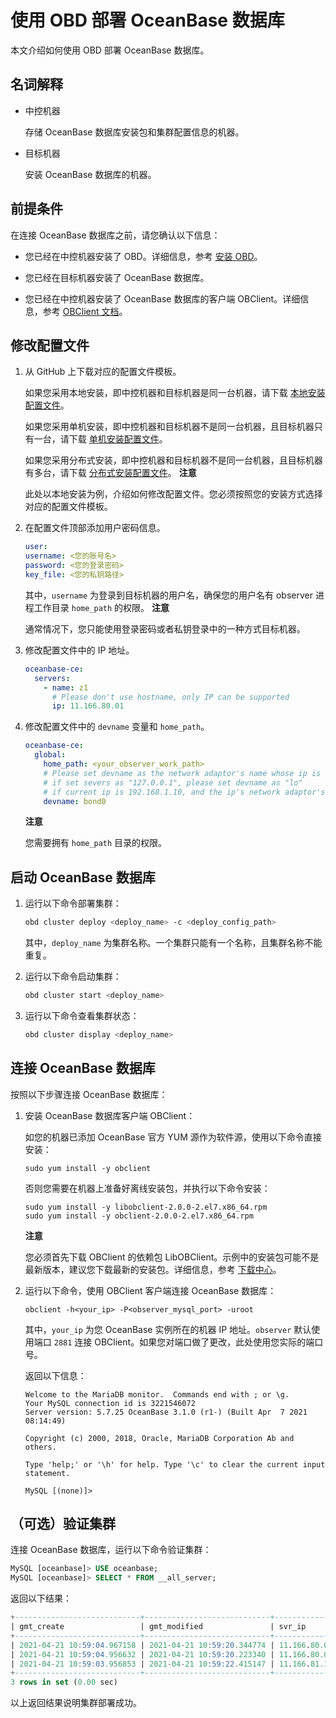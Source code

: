 使用 OBD 部署 OceanBase 数据库 
============================================

本文介绍如何使用 OBD 部署 OceanBase 数据库。

名词解释 
-------------------------

* 中控机器

  存储 OceanBase 数据库安装包和集群配置信息的机器。
  

* 目标机器

  安装 OceanBase 数据库的机器。
  




前提条件 
-------------------------

在连接 OceanBase 数据库之前，请您确认以下信息：

* 您已经在中控机器安装了 OBD。详细信息，参考 [安装 OBD](../2.quick-start/3.install-obd.md)。

  

* 您已经在目标机器安装了 OceanBase 数据库。

  

* 您已经在中控机器安装了 OceanBase 数据库的客户端 OBClient。详细信息，参考 [OBClient 文档](https://github.com/oceanbase/obclient/blob/master/README.md)。

  




修改配置文件 
---------------------------

1. 从 GitHub 上下载对应的配置文件模板。

   如果您采用本地安装，即中控机器和目标机器是同一台机器，请下载 [本地安装配置文件](https://github.com/oceanbase/obdeploy/blob/master/example/mini-single-example.yaml)。

   如果您采用单机安装，即中控机器和目标机器不是同一台机器，且目标机器只有一台，请下载 [单机安装配置文件](https://github.com/oceanbase/obdeploy/blob/master/example/mini-local-example.yaml)。

   如果您采用分布式安装，即中控机器和目标机器不是同一台机器，且目标机器有多台，请下载 [分布式安装配置文件](https://github.com/oceanbase/obdeploy/blob/master/example/mini-distributed-example.yaml)。
   **注意**

   

   此处以本地安装为例，介绍如何修改配置文件。您必须按照您的安装方式选择对应的配置文件模板。
   

2. 在配置文件顶部添加用户密码信息。

   ```yaml
   user:
   username: <您的账号名>
   password: <您的登录密码>
   key_file: <您的私钥路径>
   ```

   

   其中，`username` 为登录到目标机器的用户名，确保您的用户名有 observer 进程工作目录 `home_path` 的权限。
   **注意**

   

   通常情况下，您只能使用登录密码或者私钥登录中的一种方式目标机器。
   

3. 修改配置文件中的 IP 地址。

   ```yaml
   oceanbase-ce:
     servers:
       - name: z1
         # Please don't use hostname, only IP can be supported
         ip: 11.166.80.01
   ```

   

4. 修改配置文件中的 `devname` 变量和 `home_path`。

   ```yaml
   oceanbase-ce:
     global:
       home_path: <your_observer_work_path>
       # Please set devname as the network adaptor's name whose ip is  in the setting of severs.
       # if set severs as "127.0.0.1", please set devname as "lo"
       # if current ip is 192.168.1.10, and the ip's network adaptor's name is "eth0", please use "eth0"
       devname: bond0
   ```

   
   **注意**

   您需要拥有 `home_path` 目录的权限。
   




启动 OceanBase 数据库 
-------------------------------------

1. 运行以下命令部署集群：

   ```bash
   obd cluster deploy <deploy_name> -c <deploy_config_path>
   ```

   

   其中，`deploy_name` 为集群名称。一个集群只能有一个名称，且集群名称不能重复。
   

2. 运行以下命令启动集群：

   ```bash
   obd cluster start <deploy_name> 
   ```

   

3. 运行以下命令查看集群状态：

   ```bash
   obd cluster display <deploy_name>
   ```

   




连接 OceanBase 数据库 
-------------------------------------

按照以下步骤连接 OceanBase 数据库：

1. 安装 OceanBase 数据库客户端 OBClient：

   如您的机器已添加 OceanBase 官方 YUM 源作为软件源，使用以下命令直接安装：

   ```unknow
   sudo yum install -y obclient
   ```

   

   否则您需要在机器上准备好离线安装包，并执行以下命令安装：

   ```unknow
   sudo yum install -y libobclient-2.0.0-2.el7.x86_64.rpm
   sudo yum install -y obclient-2.0.0-2.el7.x86_64.rpm
   ```

   
   **注意**

   

   您必须首先下载 OBClient 的依赖包 LibOBClient。示例中的安装包可能不是最新版本，建议您下载最新的安装包。详细信息，参考 [下载中心](https://open.oceanbase.com/softwareCenter/community)。
   

2. 运行以下命令，使用 OBClient 客户端连接 OceanBase 数据库：

   ```unknow
   obclient -h<your_ip> -P<observer_mysql_port> -uroot
   ```

   

   其中，`your_ip` 为您 OceanBase 实例所在的机器 IP 地址。`observer` 默认使用端口 `2881` 连接 OBClient。如果您对端口做了更改，此处使用您实际的端口号。

   返回以下信息：

   ```unknow
   Welcome to the MariaDB monitor.  Commands end with ; or \g.
   Your MySQL connection id is 3221546072
   Server version: 5.7.25 OceanBase 3.1.0 (r1-) (Built Apr  7 2021 08:14:49)
   
   Copyright (c) 2000, 2018, Oracle, MariaDB Corporation Ab and others.
   
   Type 'help;' or '\h' for help. Type '\c' to clear the current input statement.
   
   MySQL [(none)]>
   ```

   
   




（可选）验证集群 
-----------------------------

连接 OceanBase 数据库，运行以下命令验证集群：

```sql
MySQL [oceanbase]> USE oceanbase; 
MySQL [oceanbase]> SELECT * FROM __all_server;
```



返回以下结果：

```sql
+----------------------------+----------------------------+---------------+----------+----+-------+------------+-----------------+--------+-----------------------+--------------------------------+-----------+--------------------+--------------+----------------+-------------------+
| gmt_create                 | gmt_modified               | svr_ip        | svr_port | id | zone  | inner_port | with_rootserver | status | block_migrate_in_time | build_version                  | stop_time | start_service_time | first_sessid | with_partition | last_offline_time |
+----------------------------+----------------------------+---------------+----------+----+-------+------------+-----------------+--------+-----------------------+--------------------------------+-----------+--------------------+--------------+----------------+-------------------+
| 2021-04-21 10:59:04.967158 | 2021-04-21 10:59:20.344774 | 11.166.80.01  |    2882 |  1 | zone1 |      2881 |               1 | active |                     0 | 3.1.0_1-(Apr  7 2021 08:14:49) |         0 |   1618973957346877 |            0 |              1 |                 0 |
| 2021-04-21 10:59:04.956632 | 2021-04-21 10:59:20.223340 | 11.166.80.02  |    2882 |  2 | zone2 |      2881 |               0 | active |                     0 | 3.1.0_1-(Apr  7 2021 08:14:49) |         0 |   1618973958225270 |            0 |              1 |                 0 |
| 2021-04-21 10:59:03.956853 | 2021-04-21 10:59:22.415147 | 11.166.81.103 |    2882 |  3 | zone3 |      2881 |               0 | active |                     0 | 3.1.0_1-(Apr  7 2021 08:14:49) |         0 |   1618973958416271 |            0 |              1 |                 0 |
+----------------------------+----------------------------+---------------+----------+----+-------+------------+-----------------+--------+-----------------------+--------------------------------+-----------+--------------------+--------------+----------------+-------------------+
3 rows in set (0.00 sec)
```



以上返回结果说明集群部署成功。



